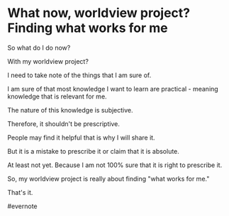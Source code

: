 # What now, worldview project? Finding what works for me

So what do I do now?

With my worldview project?

I need to take note of the things that I am sure of.

I am sure of that most knowledge I want to learn are practical - meaning knowledge that is relevant for me.

The nature of this knowledge is subjective.

Therefore, it shouldn't be prescriptive.

People may find it helpful that is why I will share it.

But it is a mistake to prescribe it or claim that it is absolute.

At least not yet. Because I am not 100% sure that it is right to prescribe it.

So, my worldview project is really about finding "what works for me."

That's it.

\#evernote

